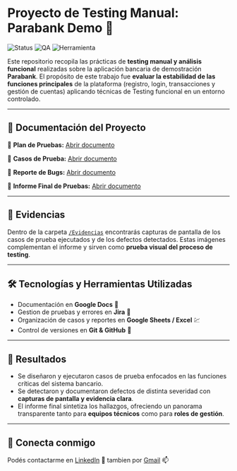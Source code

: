 # Proyecto de Testing Manual: Parabank Demo 🏦

![Status](https://img.shields.io/badge/status-completado-brightgreen)
![QA](https://img.shields.io/badge/testing-manual-blue)
![Herramienta](https://img.shields.io/badge/docs-google%20drive-yellow)

Este repositorio recopila las prácticas de **testing manual y análisis funcional** realizadas sobre la aplicación bancaria de demostración **Parabank**.
El propósito de este trabajo fue **evaluar la estabilidad de las funciones principales** de la plataforma (registro, login, transacciones y gestión de cuentas) aplicando técnicas de Testing funcional en un entorno controlado.

---

## 📂 Documentación del Proyecto

🔹 **Plan de Pruebas:** [Abrir documento](https://docs.google.com/document/d/1Xclx5bIpG9WfRe_GF595hR7tft9hZcKFAHjoo1ZhX4Y/edit?usp=sharing)

🔹 **Casos de Prueba:** [Abrir documento](https://docs.google.com/spreadsheets/d/1c-W9gnOSkxmBPm5yfm11irmmGhot1sURYIYvNvQDpBU/edit?usp=sharing) 

🔹 **Reporte de Bugs:** [Abrir documento](https://docs.google.com/document/d/1cMaC-PjYk95_ESq553YEPi5Wo4Gc3qT5Y3pmtLqfAQo/edit?usp=sharing) 

🔹 **Informe Final de Pruebas:** [Abrir documento](https://docs.google.com/document/d/1Pq0GK5I2rjEEqG-Xd2RKVdFoMv0lEqCZT5bUz0esLG0/edit?usp=sharing)

---

## 📸 Evidencias

Dentro de la carpeta [`/Evidencias`](https://drive.google.com/drive/folders/1YCIPchLLj08Mk5mVhSaI6xWHQa-4gQoH?usp=sharing) encontrarás capturas de pantalla de los casos de prueba ejecutados y de los defectos detectados.
Estas imágenes complementan el informe y sirven como **prueba visual del proceso de testing**.

---

## 🛠️ Tecnologías y Herramientas Utilizadas

* Documentación en **Google Docs** 📄
* Gestion de pruebas y errores en **Jira** 📘
* Organización de casos y reportes en **Google Sheets / Excel** 💹
* Control de versiones en **Git & GitHub** 🐙

---

## 🎯 Resultados

* Se diseñaron y ejecutaron casos de prueba enfocados en las funciones críticas del sistema bancario.
* Se detectaron y documentaron defectos de distinta severidad con **capturas de pantalla y evidencia clara**.
* El informe final sintetiza los hallazgos, ofreciendo un panorama transparente tanto para **equipos técnicos** como para **roles de gestión**.

---

## 🤝 Conecta conmigo

Podés contactarme en [LinkedIn](https://www.linkedin.com/in/danielgaraydev/) 🔗 
tambien por [Gmail](danielgaray.dev@gmail.com) 📫
